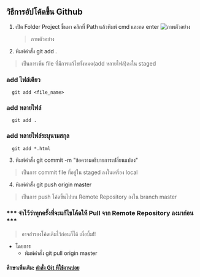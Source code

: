 ## วิธีการอัปโค้ดขึ้น Github
1. เปิด Folder Project ขึ้นมา คลิกที่ Path แล้วพิมพ์ cmd และกด enter
![ภาพตัวอย่าง](https://i.ibb.co/fnVtsLk/Untitled.png)
   > ภาพตัวอย่าง
2. พิมพ์คำสั่ง git add .
> เป็นการเพิ่ม file ที่มีการแก้ไขทั้งหมด(add หลายไฟล์)ลงใน staged
   ### add ไฟล์เดียว
      git add <file_name>

   ### add หลายไฟล์
      git add .

   ### add หลายไฟล์ระบุนามสกุล
      git add *.html

3. พิมพ์คำสั่ง git commit -m "ข้อความอธิบายการเปลี่ยนแปลง"
> เป็นการ commit file ที่อยู่ใน staged ลงในเครื่อง local
4. พิมพ์คำสั่ง git push origin master
> เป็นการ push โค้ดขึ้นไปบน Remote Repository ลงใน branch master
### \*** จำไว้ว่าทุกครั้งที่จะแก้ไขโค้ดให้ Pull จาก Remote Repository ลงมาก่อน \***
> อาจสำรองโค้ดเดิมไว้ก่อนก็ได้ เผื่อบึ้ม!!
* โดยการ
   * พิมพ์คำสั่ง  git pull origin master
   
#### ศึกษาเพิ่มเติม: [คำสั่ง Git ที่ใช้งานบ่อย](https://www.memo8.com/git-basic-command/)


